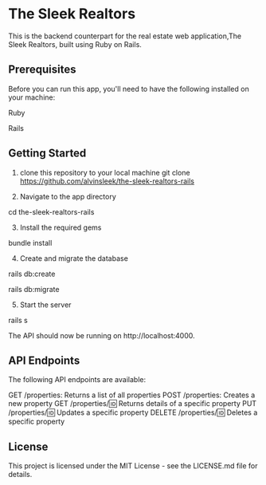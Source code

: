 
# The Sleek Realtors

This is the  backend counterpart for the real estate web application,The Sleek Realtors, built using Ruby on Rails.

## Prerequisites
Before you can run this app, you'll need to have the following installed on your machine:

Ruby 

Rails 

## Getting Started
1. clone this repository to your local machine
    git clone https://github.com/alvinsleek/the-sleek-realtors-rails

2. Navigate to the app directory

cd the-sleek-realtors-rails

3. Install the required gems

bundle install

4. Create and migrate the database

rails db:create

rails db:migrate

5. Start the server 

rails s

The API should now be running on http://localhost:4000.


## API Endpoints
The following API endpoints are available:

GET /properties: Returns a list of all properties
POST /properties: Creates a new property
GET /properties/:id: Returns details of a specific property
PUT /properties/:id: Updates a specific property
DELETE /properties/:id: Deletes a specific property

## License
This project is licensed under the MIT License - see the LICENSE.md file for details.


